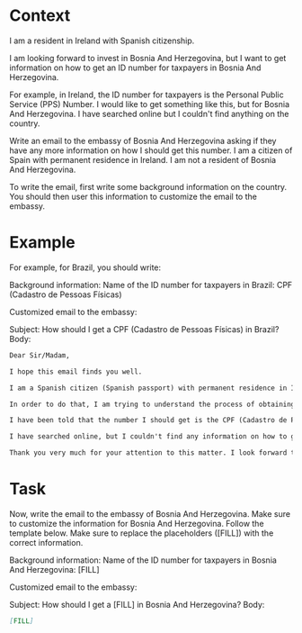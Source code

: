 # Context
I am a resident in Ireland with Spanish citizenship.

I am looking forward to invest in Bosnia And Herzegovina, but I want to get information on how to get an ID number for taxpayers in Bosnia And Herzegovina.

For example, in Ireland, the ID number for taxpayers is the Personal Public Service (PPS) Number. I would like to get something like this, but for Bosnia And Herzegovina. I have searched online but I couldn't find anything on the country.

Write an email to the embassy of Bosnia And Herzegovina asking if they have any more information on how I should get this number. I am a citizen of Spain with permanent residence in Ireland. I am not a resident of Bosnia And Herzegovina.

To write the email, first write some background information on the country. You should then user this information to customize the email to the embassy.

# Example
For example, for Brazil, you should write:

Background information:
Name of the ID number for taxpayers in Brazil: CPF (Cadastro de Pessoas Físicas)

Customized email to the embassy:

Subject: How should I get a CPF (Cadastro de Pessoas Físicas) in Brazil?
Body:
```md
Dear Sir/Madam,

I hope this email finds you well.

I am a Spanish citizen (Spanish passport) with permanent residence in Ireland. I am looking forward to investing in Brazil, as a foreign investor (no residence in Brazil).

In order to do that, I am trying to understand the process of obtaining the number that identifies taxpayers in Brazil, to be able to declare the relevant information to the tax authorities.

I have been told that the number I should get is the CPF (Cadastro de Pessoas Físicas). Feel free to correct me if I am wrong.

I have searched online, but I couldn't find any information on how to get a CPF from abroad. This is why I am reaching out to you for guidance. If you could provide me with information on the process or direct me to the relevant authorities, I would greatly appreciate it.

Thank you very much for your attention to this matter. I look forward to your response and any help you can provide.
```

# Task
Now, write the email to the embassy of Bosnia And Herzegovina. Make sure to customize the information for Bosnia And Herzegovina. Follow the template below. Make sure to replace the placeholders ([FILL]) with the correct information.

Background information:
Name of the ID number for taxpayers in Bosnia And Herzegovina: [FILL]

Customized email to the embassy:

Subject: How should I get a [FILL] in Bosnia And Herzegovina?
Body:
```md
[FILL]
```
